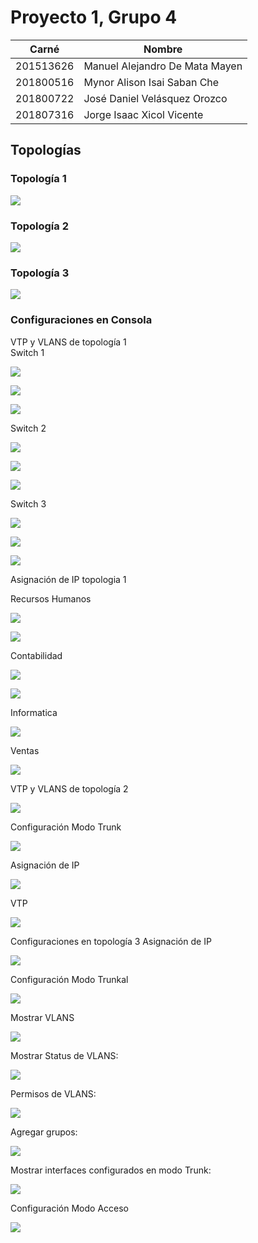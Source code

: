 
# Proyecto 1, Grupo 4

| Carné         | Nombre                         |
| --------      | --------                       |
| 201513626     | Manuel Alejandro De Mata Mayen |
| 201800516     | Mynor Alison Isai Saban Che    |
| 201800722     | José Daniel Velásquez Orozco   |
| 201807316     | Jorge Isaac Xicol Vicente      |

## Topologías
### Topología 1
![](https://i.imgur.com/VFAMoaH.png)

### Topología 2
![](https://i.imgur.com/2bamS4S.png)

### Topología 3
![](https://i.imgur.com/WhBnIoX.png)

### Configuraciones en Consola
VTP y VLANS de topología 1
<br>
Switch 1

![](https://i.imgur.com/VI75lho.png)

![](https://i.imgur.com/XXtT8av.png)

![](https://i.imgur.com/PZ1N06h.png)

Switch 2
<br>

![](https://i.imgur.com/VKq1Ay6.png)

![](https://i.imgur.com/lZEaubB.png)

![](https://i.imgur.com/lLGAN5C.png)

Switch 3
<br>

![](https://i.imgur.com/nLs1Q0f.png)

![](https://i.imgur.com/XHJeTbR.png)

![](https://i.imgur.com/u8zIyQ3.png)

Asignación de IP topologia 1

Recursos Humanos 
<br>

![](https://i.imgur.com/jKEt0IE.png)

![](https://i.imgur.com/cctUl67.png)


Contabilidad
<br>

![](https://i.imgur.com/ksVczm7.png)

![](https://i.imgur.com/AV2450G.png)

Informatica
<br>

![](https://i.imgur.com/GqqXUXU.png)

Ventas
<br>

![](https://i.imgur.com/e5Bl8kT.png)

VTP y VLANS de topología 2

![](https://i.imgur.com/rj5pWqv.png)

Configuración Modo Trunk

![](https://i.imgur.com/UOMPiYW.png)

Asignación de IP
<br>

![](https://i.imgur.com/LhdTn6A.png)

VTP

![](https://i.imgur.com/XxHvPOb.png)

Configuraciones en topología 3
Asignación de IP

![](https://i.imgur.com/21DNm3d.png)

Configuración Modo Trunkal

![](https://i.imgur.com/MjjFTgZ.png)

Mostrar VLANS

![](https://i.imgur.com/d76UAgp.png)

Mostrar Status de VLANS:

![](https://i.imgur.com/0fVrX0Y.png)

Permisos de VLANS:

![](https://i.imgur.com/PP0Diy9.png)

Agregar grupos:

![](https://i.imgur.com/nW9rvVg.png)

Mostrar interfaces configurados en modo Trunk:

![](https://i.imgur.com/H3APNyi.png)

Configuración Modo Acceso
<br>

![](https://i.imgur.com/AAA2mZT.png)

